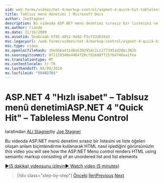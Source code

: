 ```yaml
---
uid: web-forms/videos/net-4/markup-control/aspnet-4-quick-hit-tableless-menu-control
title: Tablsuz menü denetimi | Microsoft Docs
author: JoeStagner
description: Bu videoda ASP.NET menü denetimi sırasız bir listesini ve liste öğeleri oluşan anlam biçimlendirme kullanarak HTML nasıl işlediğini görürsünüz
ms.author: riande
ms.date: 11/16/2009
ms.assetid: 5eabcaab-5f95-4052-9a92-f5cf332b35a5
msc.legacyurl: /web-forms/videos/net-4/markup-control/aspnet-4-quick-hit-tableless-menu-control
msc.type: video
ms.openlocfilehash: 39e566a431d0e6382954c2cc2773451d20bc382b
ms.sourcegitcommit: 0f1119340e4464720cfd16d0ff15764746ea1fea
ms.translationtype: MT
ms.contentlocale: tr-TR
ms.lasthandoff: 04/09/2019
ms.locfileid: "59402785"
---
```

# <a name="aspnet-4-quick-hit--tableless-menu-control"></a><span data-ttu-id="1b4ff-103">ASP.NET 4 "Hızlı isabet" – Tablsuz menü denetimi</span><span class="sxs-lookup"><span data-stu-id="1b4ff-103">ASP.NET 4 "Quick Hit" – Tableless Menu Control</span></span>

<span data-ttu-id="1b4ff-104">tarafından [ALi Stagner](https://github.com/JoeStagner)</span><span class="sxs-lookup"><span data-stu-id="1b4ff-104">by [Joe Stagner](https://github.com/JoeStagner)</span></span>

<span data-ttu-id="1b4ff-105">Bu videoda ASP.NET menü denetimi sırasız bir listesini ve liste öğeleri oluşan anlam biçimlendirme kullanarak HTML nasıl işlediğini görürsünüz</span><span class="sxs-lookup"><span data-stu-id="1b4ff-105">In this video you will see how the ASP.NET Menu control renders HTML using semantic markup consisting of an unordered list and list elements</span></span> 

[<span data-ttu-id="1b4ff-106">&#9654;(5 dakika) videosunu izleyin</span><span class="sxs-lookup"><span data-stu-id="1b4ff-106">&#9654; Watch video (5 minutes)</span></span>](https://channel9.msdn.com/Blogs/ASP-NET-Site-Videos/aspnet-4-quick-hit-tableless-menu-control)

> [!div class="step-by-step"]
> <span data-ttu-id="1b4ff-107">[Önceki](aspnet-4-quick-hit-table-free-templated-controls.md)
> [İleri](aspnet-4-quick-hit-hidden-field-divs.md)</span><span class="sxs-lookup"><span data-stu-id="1b4ff-107">[Previous](aspnet-4-quick-hit-table-free-templated-controls.md)
[Next](aspnet-4-quick-hit-hidden-field-divs.md)</span></span>
